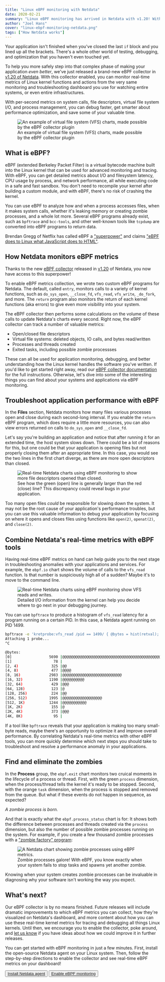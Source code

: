 ```yaml
---
title: "Linux eBPF monitoring with Netdata" 
date: 2020-02-21
summary: "Linux eBPF monitoring has arrived in Netdata with v1.20! With this new feature, you can monitor how the Linux kernel reacts to your applications for real-time tracing and debugging." 
author: "Joel Hans" 
cover: "linux-ebpf-monitoring-netdata.png" 
tags: ["How Netdata works"]
---
```


Your application isn't finished when you've closed the last `if` block and you lined up all the brackets. There's a
whole other world of testing, debugging, and optimization that you haven't even touched yet.

To help you more safely step into that complex phase of making your application _even better_, we've just released a
brand-new eBPF collector in [v1.20 of Netdata](https://blog.netdata.cloud/posts/release-1.20/). With this collector
enabled, you can monitor real-time metrics of Linux kernel functions and actions from the very same monitoring and
troubleshooting dashboard you use for watching entire systems, or even entire infrastructures.

With per-second metrics on system calls, file descriptors, virtual file system I/O, and process management, you can
debug faster, get smarter about performance optimization, and save some of your valuable time.

<!--more-->

<figure>
  <img src="/img/linux-ebpf-monitoring-netdata_01.png" alt="An example of virtual file system (VFS) charts, made possible by the eBPF collector plugin">
  <figcaption>An example of virtual file system (VFS) charts, made possible by the eBPF collector plugin</figcaption>
</figure>

## What is eBPF?

eBPF (extended Berkeley Packet Filter) is a virtual bytecode machine built into the Linux kernel that can be used for
advanced monitoring and tracing. With eBPF, you can get detailed metrics about I/O and filesystem latency, CPU usage by
process, and network performance, all while executing code in a safe and fast sandbox. You don't need to recompile your
kernel after building a custom module, and with eBPF, there's no risk of crashing the kernel.

You can use eBPF to analyze how and when a process accesses files, when it makes system calls, whether it's leaking
memory or creating zombie processes, and a whole lot more. Several eBPF programs already exist, such as `bpftrace` and
`bcc-tools`, and other well-known tools like `tcpdump` are converted into eBPF programs to return data.

Brendan Gregg of Netflix has called eBPF a
["superpower"](http://www.brendangregg.com/blog/2016-03-05/linux-bpf-superpowers.html) and claims ["eBPF does to Linux
what JavaScript does to HTML"](http://www.brendangregg.com/blog/2019-01-01/learn-ebpf-tracing.html).

## How Netdata monitors eBPF metrics

Thanks to the new [eBPF collector](https://docs.netdata.cloud/collectors/ebpf_process.plugin/) released in
[v1.20](https://blog.netdata.cloud/posts/release-1.20/) of Netdata, you now have access to this superpower!

To enable eBPF metrics collection, we wrote two custom eBPF programs for Netdata. The default, called `entry`, monitors
calls to a variety of kernel functions, such as `do_sys_open`, `__close_fd`, `vfs_read`, `vfs_write`, `_do_fork`, and
more. The `return` program also monitors the return of each kernel functions (aka errors) to give even more visibility
into your system.

The eBPF collector then performs some calculations on the volume of these calls to update Netdata's charts every second.
Right now, the eBPF collector can track a number of valuable metrics:

-   Open/closed file descriptors
-   Virtual file systems: deleted objects, IO calls, and bytes read/written
-   Processes and threads created
-   Exited tasks, including possible zombie processses

These can all be used for application monitoring, debugging, and better understanding how the Linux kernel handles the
software you've written. If you'd like to get started right away, read our [eBPF collector
documentation](https://docs.netdata.cloud/collectors/ebpf_process.plugin/) for the full instructions. Otherwise, let's
dive into some of the interesting things you can find about your systems and applications via eBPF monitoring.

## Troubleshoot application performance with eBPF

In the **Files** section, Netdata monitors how many files various processes open and close during each second-long
interval. If you enable the `return` eBPF program, which does require a little more resources, you can also view errors
returned on calls to `do_sys_open` and `__close_fd`. 

Let's say you're building an application and notice that after running it for an extended time, the host system slows
down. There could be a lot of reasons for this, but one could be that your application is opening files but not properly
closing them after an appropriate time. In this case, you would see the two lines in the first chart diverge, as there
are more open descriptors than closed.

<figure>
  <img src="/img/linux-ebpf-monitoring-netdata_02.png" alt="Real-time Netdata charts using eBPF monitoring to show more file descriptors opened than closed.">
  <figcaption>See how the green (open) line is generally larger than the red (close) line? This discrepancy could reveal bugs in your application.</figcaption>
</figure>

Too many open files _could_ be responsible for slowing down the system. It may not be the root cause of your
application's performance troubles, but you can use this valuable information to debug your application by focusing on
where it opens and closes files using functions like `open(2)`, `openat(2)`, and `close(2)`.

## Combine Netdata's real-time metrics with eBPF tools

Having real-time eBPF metrics on hand can help guide you to the next stage in troubleshooting anomalies with your
applications and services. For example, the `ebpf.io` chart shows the volume of calls to the `vfs_read` function. Is
that number is suspiciously high all of a sudden? Maybe it's to move to the command line.

<figure>
  <img src="/img/linux-ebpf-monitoring-netdata_03.png" alt="Real-time Netdata charts using eBPF monitoring show VFS reads and writes.">
  <figcaption>Detailed I/O information from the kernel can help you decide where to go next in your debugging journey.</figcaption>
</figure>

You can use `bpftrace` to produce a histogram of `vfs_read` latency for a program running on a certain PID. In this
case, a Netdata agent running on PID 1499.

```bash
bpftrace -e 'kretprobe:vfs_read /pid == 1499/ { @bytes = hist(retval); }'
Attaching 1 probe...
^C

@bytes: 
[0]                 5690 |@@@@@@@@@@@@@@@@@@@@@@@@@@@@@@@@@@@@@@@@@@@@@@@@@@@@|
[1]                   78 |                                                    |
[2, 4)               325 |@@                                                  |
[4, 8)               477 |@@@@                                                |
[8, 16)             2983 |@@@@@@@@@@@@@@@@@@@@@@@@@@@                         |
[16, 32)            1190 |@@@@@@@@@@                                          |
[32, 64)             429 |@@@                                                 |
[64, 128)            123 |@                                                   |
[128, 256)           224 |@@                                                  |
[256, 512)          1995 |@@@@@@@@@@@@@@@@@@                                  |
[512, 1K)           1244 |@@@@@@@@@@@                                         |
[1K, 2K)             155 |@                                                   |
[2K, 4K)             373 |@@@                                                 |
[4K, 8K)              95 |                                                    |
```

If a tool like `bpftrace` reveals that your application is making too many small-byte reads, maybe there's an
opportunity to optimize it and improve overall performance. By correlating Netdata's real-time metrics with other eBPF
tools, you can more quickly determine which next steps you should take to troubleshoot and resolve a performance anomaly
in your applications.

## Find and eliminate the zombies

In the **Process** group, the `ebpf.exit` chart monitors two cruical moments in the lifecycle of a process or thread.
First, with the green `process` dimension, when the process/thread tells the kernel it's ready to be stopped. Second,
with the orange `task` dimension, when the process is stopped and removed from the queue. But what if these events do
not happen in sequence, as expected?

_A zombie process is born._

And that is exactly what the `ebpf.process_status` chart is for: It shows both the difference between processes and
threads created via the `process` dimension, but also the number of possible zombie processes running on the system. For
example, if you create a few thousand zombie processes with a ["zombie factory"
program](https://www.refining-linux.org/archives/7-Dr.-Frankenlinux-or-how-to-create-zombie-processes.html):

<figure>
  <img src="/img/linux-ebpf-monitoring-netdata_04.png" alt="A Netdata chart showing zombie processes using eBPF metrics.">
  <figcaption>Zombie processes galore! With eBPF, you know exactly when your system fails to stop tasks and spawns yet another zombie.</figcaption>
</figure>

Knowing when your system creates zombie processes can be invaluable in diagnosing why your software isn't working the
way you expect.

## What's next?

Our eBPF  collector is by no means finished. Future releases will include dramatic improvements to which eBPF metrics
you can collect, how they're visualized on Netdata's dashboard, and more content about how you can use these real-time
kernel metrics for tracing and debugging all things Linux kernels. Until then, we encourage you to enable the collector,
poke around, and [let us
know](https://github.com/netdata/netdata/issues/new?labels=bug%2C+needs+triage&template=bug_report.md) if you have ideas
about how we could improve it in further releases.

You can get started with eBPF monitoring in just a few minutes. First, install the open-source Netdata agent on your
Linux system. Then, follow the step-by-step directions to enable the collector and see real-time eBPF metrics on your dashboard!

<div class="post-cta">
<button>
  <a href="https://netdata.cloud/#installation">Install Netdata agent</a>
</button>
<button>
  <a href="https://docs.netdata.cloud/collectors/ebpf_process.plugin/">Enable eBPF monitoring</a>
</button>
</div>
